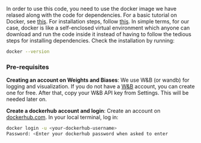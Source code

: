 
In order to use this code, you need to use the docker image we have relased along with the code for dependencies. For a basic tutorial on Docker, see [this](https://www.tutorialspoint.com/docker/docker_overview.htm). For installation steps, follow [this](https://www.tutorialspoint.com/docker/installing_docker_on_linux.htm). In simple terms, for our case, docker is like a self-enclosed virtual environment which anyone can download and run the code inside it instead of having to follow the tedious steps for installing dependencies. Check the installation by running:

```bash
docker --version
```


### Pre-requisites

**Creating an account on Weights and Biases**: We use W&B (or wandb) for logging and visualization. If you do not have a [W&B](https://app.wandb.ai/) account, you can create one for free. After that, copy your W&B API key from Settings. This will be needed later on.

**Create a dockerhub account and login**: Create an account on [dockerhub.com](https://hub.docker.com/). In your local terminal, log in:
```bash
docker login -u <your-dockerhub-username>
Password: <Enter your dockerhub password when asked to enter
```